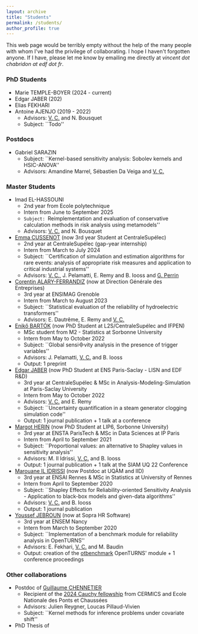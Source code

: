 ```yaml
---
layout: archive
title: "Students"
permalink: /students/
author_profile: true
---
```


This web page would be terribly empty without the help of the many people with whom I've had the privilege of collaborating. I hope I haven't forgotten anyone. If I have, please let me know by emailing me directly at _vincent dot chabridon at edf dot fr_.

### PhD Students
* Marie TEMPLE-BOYER (2024 - current)
* Edgar JABER (202)
* Elias FEKHARI
* Antoine AJENJO (2019 - 2022)
  - Advisors: <ins> V. C.</ins> and N. Bousquet
  - Subject: ``Todo'' 

### Postdocs
* Gabriel SARAZIN
  - Subject: ``Kernel-based sensitivity analysis: Sobolev kernels and HSIC-ANOVA''
  - Advisors: Amandine Marrel, Sébastien Da Veiga and <ins> V. C.</ins>

### Master Students
* Imad EL-HASSOUNI
  - 2nd year from Ecole polytechnique
  - Intern from June to September 2025
  - ``Subject: ``Reimplementation and evaluation of conservative calculation methods in risk analysis using metamodels''
  - Advisors: <ins> V. C.</ins> and N. Bousquet
* [Emma CUSSENOT](https://www.linkedin.com/in/emma-cussenot-b5b04a257/?originalSubdomain=fr) (now 3rd year Student at CentraleSupélec)
  - 2nd year at CentraleSupélec (gap-year internship)
  - Intern from March to July 2024
  - Subject: ``Certification of simulation and estimation algorithms for rare events: analysis of appropriate risk measures and application to critical industrial systems''
  - Advisors: <ins> V. C.</ins>, J. Pelamatti, E. Remy and B. Iooss and [G. Perrin](https://pagespro.univ-gustave-eiffel.fr/guillaume-perrin)
* [Corentin ALARY-FERRANDIZ](https://www.linkedin.com/in/corentin-alary-ferrandiz-a85b661b8/) (now at Direction Générale des Entreprises)
  - 3rd year at ENSIMAG Grenoble
  - Intern from March to August 2023
  - Subject: ``Statistical evaluation of the reliability of hydroelectric transformers''
  - Advisors: E. Dautrême, E. Remy and <ins> V. C.</ins>
* [Enikő BARTÓK](https://l2s.centralesupelec.fr/u/bartok-eniko/) (now PhD Student at L2S/CentraleSupélec and IFPEN)
  - MSc student from M2 - Statistics at Sorbonne University
  - Intern from May to October 2022
  - Subject: ``Global sensivity analysis in the presence of trigger variables''
  - Advisors: J. Pelamatti, <ins> V. C.</ins> and B. Iooss
  - Output: 1 preprint
* [Edgar JABER](https://edgarjaber.github.io/) (now PhD Student at ENS Paris-Saclay - LISN and EDF R&D)
  - 3rd year at CentraleSupélec & MSc in Analysis-Modeling-Simulation at Paris-Saclay University
  - Intern from May to October 2022
  - Advisors: <ins> V. C.</ins> and E. Remy
  - Subject: ``Uncertainty quantification in a steam generator clogging simulation code''
  - Output: 1 journal publication + 1 talk at a conference
* [Margot HERIN](https://sites.google.com/view/margotherin/about) (now PhD Student at LIP6, Sorbonne University)
  - 3rd year at ENSTA ParisTech & MSc in Data Sciences at IP Paris
  - Intern from April to September 2021
  - Subject: ``Proportional values: an alternative to Shapley values in sensitivity analysis''
  - Advisors: M. Il Idrissi, <ins> V. C.</ins> and B. Iooss
  - Output: 1 journal publication + 1 talk at the SIAM UQ 22 Conference
* [Marouane IL IDRISSI](https://marouaneilidrissi.com/en/home) (now Postdoc at UQÀM and IID)
  - 3rd year at ENSAI Rennes & MSc in Statistics at University of Rennes
  - Intern from April to September 2020
  - Subject: ``Shapley Effects for Reliability-oriented Sensitivity Analysis - Application to black-box models and given-data algorithms''
  - Advisors: <ins> V. C.</ins> and B. Iooss
  - Output: 1 journal publication
* [Youssef JEBROUN](https://www.linkedin.com/in/youssef-jebroun-8930b9172/) (now at Sopra HR Software)
  - 3rd year at ENSEM Nancy
  - Intern from March to September 2020
  - Subject: ``Implementation of a benchmark module for reliability analysis in OpenTURNS''
  - Advisors: E. Fekhari, <ins> V. C.</ins> and M. Baudin
  - Output: creation of the [otbenchmark](https://github.com/openturns/otbenchmark) OpenTURNS' module + 1 conference proceedings
 
### Other collaborations
* Postdoc of [Guillaume CHENNETIER](https://guillaumechennetier.owlstown.net/)
  - Recipient of the [2024 Cauchy fellowship](https://cermics-lab.enpc.fr/cauchy-fellowship/) from CERMICS and Ecole Nationale des Ponts et Chaussées
  - Advisors: Julien Reygner, Loucas Pillaud-Vivien
  - Subject: ``Kernel methods for inference problems under covariate shift''
* PhD Thesis of [](https://l2s.centralesupelec.fr/u/ait-abdelmalek-lomenech-romain/)
